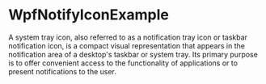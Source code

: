 # WpfNotifyIconExample
A system tray icon, also referred to as a notification tray icon or taskbar notification icon, is a compact visual representation that appears in the notification area of a desktop's taskbar or system tray. Its primary purpose is to offer convenient access to the functionality of applications or to present notifications to the user.
